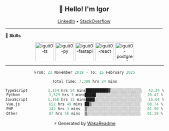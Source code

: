 <h2 align="center">👋 Hello! I'm Igor</h2>
<p align="center">
  <a href="https://www.linkedin.com/in/igor-lucio-alves">LinkedIn</a> •
  <a href="https://stackoverflow.com/users/12039222/igor-alves">StackOverflow</a>
</p>

-------

<!--🚀 **Stats**

<div align="center">
  <img height="200px" alt="iguit0-card-stats" src="https://github-readme-stats.vercel.app/api?username=iguit0&show_icons=false&theme=catppuccin_mocha&include_all_commits=true&count_private=true&hide=contribs&rank_icon=github"/>
</div>-->

<!------->

🎯 **Skills**

<div style="display: inline-block;" align="center">
  <img align="center" alt="iguit0-ts" height="60" width="60" src="https://cdn.jsdelivr.net/gh/devicons/devicon/icons/typescript/typescript-original.svg" /> 
  <img align="center" alt="iguit0-py" height="60" width="60" src="https://cdn.jsdelivr.net/gh/devicons/devicon/icons/python/python-original-wordmark.svg" />
  <img align="center" alt="iguit0-fastapi" height="60" width="60" src="https://cdn.jsdelivr.net/gh/devicons/devicon@latest/icons/fastapi/fastapi-original-wordmark.svg" />
  <img align="center" alt="iguit0-react" height="60" width="60" src="https://cdn.jsdelivr.net/gh/devicons/devicon/icons/react/react-original.svg" />
  <img align="center" alt="iguit0-postgresql" height="60" width="60" src="https://cdn.jsdelivr.net/gh/devicons/devicon/icons/postgresql/postgresql-original-wordmark.svg" />

-------

<!--START_SECTION:waka-->

```python
From: 22 November 2019 - To: 15 February 2025

Total Time: 7,380 hrs 24 mins

TypeScript         3,154 hrs 54 mins██████████▓░░░░░░░░░░░░░░   42.24 %
Python             1,529 hrs 3 mins█████░░░░░░░░░░░░░░░░░░░░   20.47 %
JavaScript         1,168 hrs 15 mins████░░░░░░░░░░░░░░░░░░░░░   15.64 %
Vue.js             652 hrs 49 mins ██▒░░░░░░░░░░░░░░░░░░░░░░   08.74 %
PHP                142 hrs 3 mins  ▒░░░░░░░░░░░░░░░░░░░░░░░░   01.90 %
Other              87 hrs 56 mins  ▒░░░░░░░░░░░░░░░░░░░░░░░░   01.18 %
```

<!--END_SECTION:waka-->

⚡ Generated by [WakaReadme](https://github.com/athul/waka-readme)
